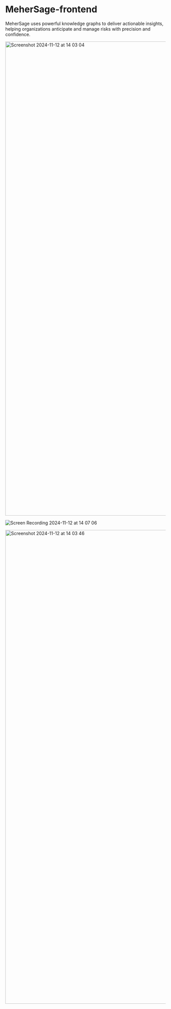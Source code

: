 # MeherSage-frontend
MeherSage uses powerful knowledge graphs to deliver actionable insights, helping organizations anticipate and manage risks with precision and confidence.

<img width="1487" alt="Screenshot 2024-11-12 at 14 03 04" src="https://github.com/user-attachments/assets/f949ce09-9fe0-4686-9183-bdbd81149849">

![Screen Recording 2024-11-12 at 14 07 06](https://github.com/user-attachments/assets/00626449-5f5f-4536-af95-55b7b05b9a2f)

<img width="1486" alt="Screenshot 2024-11-12 at 14 03 46" src="https://github.com/user-attachments/assets/79c9fb91-b60e-45c8-a467-7e4523a09b7b">
